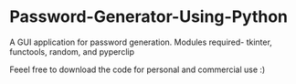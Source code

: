 # Password-Generator-Using-Python
A GUI application for password generation. 
Modules required-
tkinter,
functools,
random, and
pyperclip

Feeel free to download the code for personal and commercial use :)

